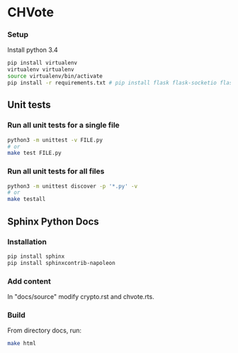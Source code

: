 # CHVote #

### Setup

Install python 3.4

```sh
pip install virtualenv
virtualenv virtualenv
source virtualenv/bin/activate
pip install -r requirements.txt # pip install flask flask-socketio flask-cors eventlet pymongo gmpy2 jsonpointer
```

## Unit tests ##

### Run all unit tests for a single file ###

```sh
python3 -m unittest -v FILE.py
# or
make test FILE.py
```

### Run all unit tests for all files ###

```sh
python3 -m unittest discover -p '*.py' -v
# or
make testall
```

## Sphinx Python Docs ##

### Installation ###

```sh
pip install sphinx
pip install sphinxcontrib-napoleon
```

### Add content ###

In "docs/source" modify crypto.rst and chvote.rts.

### Build ###

From directory docs, run:
```sh
make html
```
